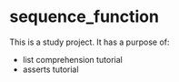 # sequence_function
This is a study project. It has a purpose of:
- list comprehension tutorial
- asserts tutorial